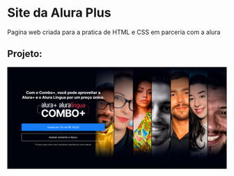 # Site da Alura Plus

Pagina web criada para a pratica de HTML e CSS em parceria com a alura

## Projeto:
![Estatísticas do GitHub](https://github.com/HenriqDV/SiteAlura/blob/main/Imagens/Captura%20de%20tela%20pagina%20alura.png?raw=true)
